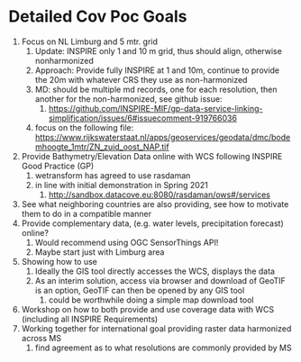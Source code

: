 # Detailed Cov Poc Goals

1. Focus on NL Limburg and 5 mtr. grid
   1. Update: INSPIRE only 1 and 10 m grid, thus should align, otherwise nonharmonized
   2. Approach: Provide fully INSPIRE at 1 and 10m, continue to provide the 20m with whatever CRS they use as non-harmonized
   3. MD: should be multiple md records, one for each resolution, then another for the non-harmonized, see github issue:
      1. https://github.com/INSPIRE-MIF/gp-data-service-linking-simplification/issues/6#issuecomment-919766036
   1. focus on the following file: https://www.rijkswaterstaat.nl/apps/geoservices/geodata/dmc/bodemhoogte_1mtr/ZN_zuid_oost_NAP.tif
3. Provide Bathymetry/Elevation Data online with WCS following INSPIRE Good Practice (GP)
   1. wetransform has agreed to use rasdaman 
   2. in line with initial demonstration in Spring 2021
      1. http://sandbox.datacove.eu:8080/rasdaman/ows#/services
4. See what neighboring countries are also providing, see how to motivate them to do in a compatible manner
5. Provide complementary data, (e.g. water levels, precipitation forecast) online? 
   1. Would recommend using OGC SensorThings API!
   1. Maybe start just with Limburg area
6. Showing how to use
   1. Ideally the GIS tool directly accesses the WCS, displays the data
   1. As an interim solution, access via browser and download of GeoTIF is an option, GeoTIF can then be opened by any GIS tool
      1. could be worthwhile doing a simple map download tool
7. Workshop on how to both provide and use coverage data with WCS (including all INSPIRE Requirements)
8. Working together for international goal providing raster data harmonized across MS
   1. find agreement as to what resolutions are commonly provided by MS
